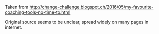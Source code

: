Taken from http://change-challenge.blogspot.ch/2016/05/my-favourite-coaching-tools-no-time-to.html

Original source seems to be unclear, spread widely on many pages in internet.
 